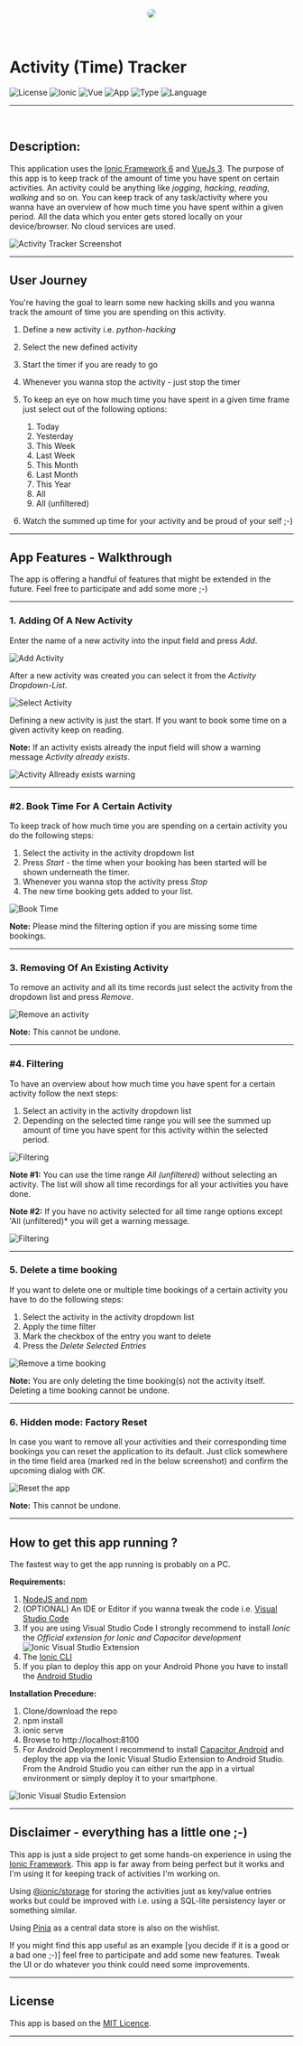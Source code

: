 <p align="center">
<img src="app-screenshots/icon.jpg"/ style="border-radius: 50%">
</p>
<br/>

# Activity (Time) Tracker

![License](https://img.shields.io/badge/License-MIT-blue)
![Ionic](https://img.shields.io/badge/Ionic-6-green)
![Vue](https://img.shields.io/badge/Vue-3-yellowgreen)
![App](https://img.shields.io/badge/App-Demo-important)
![Type](https://img.shields.io/badge/Productivity-Time%20Management-blueviolet)
![Language](https://img.shields.io/badge/Language-TypeScript-red)

---

<br/>

## Description:
This application uses the [Ionic Framework 6](https://ionicframework.com/) and [VueJs 3](https://vuejs.org/). The purpose of this app is to keep track of the amount of time you have spent on certain activities. An activity could be anything like *jogging*, *hacking*, *reading*, *walking* and so on. You can keep track of any task/activity where you wanna have an overview of how much time you have spent within a given period. All the data which you enter gets stored locally on your device/browser. No cloud services are used.

![Activity Tracker Screenshot](app-screenshots/Screenshot.jpg)

---

## User Journey

You're having the goal to learn some new hacking skills and you wanna track the amount of time you are spending on this activity.

1. Define a new activity i.e. *python-hacking*
2. Select the new defined activity
3. Start the timer if you are ready to go
4. Whenever you wanna stop the activity - just stop the timer
5. To keep an eye on how much time you have spent in a given time frame just select out of the following options:

    1. Today
    2. Yesterday
    3. This Week
    4. Last Week
    5. This Month
    6. Last Month
    7. This Year
    8. All
    9. All (unfiltered)
6. Watch the summed up time for your activity and be proud of your self ;-)

---

## App Features - Walkthrough

The app is offering a handful of features that might be extended in the future. Feel free to participate and add some more ;-)

---

### **1. Adding Of A New Activity**

Enter the name of a new activity into the input field and press *Add*. 

![Add Activity](app-screenshots/Add-new-activity.jpg)

After a new activity was created you can select it from the *Activity Dropdown-List*.

![Select Activity](app-screenshots/Add-new-activity-2.jpg)

Defining a new activity is just the start. If you want to book some time on a given activity keep on reading.

**Note:** If an activity exists already the input field will show a warning message *Activity already exists*.

![Activity Allready exists warning](app-screenshots/Add-new-activity-3.jpg)

---

### **#2. Book Time For A Certain Activity**

To keep track of how much time you are spending on a certain activity you do the following steps:
1. Select the activity in the activity dropdown list 
2. Press *Start* - the time when your booking has been started will be shown underneath the timer.
3. Whenever you wanna stop the activity press *Stop*
4. The new time booking gets added to your list. 

![Book Time](app-screenshots/Start-timer.jpg)

**Note:** Please mind the filtering option if you are missing some time bookings.

---

### **3. Removing Of An Existing Activity**
To remove an activity and all its time records just select the activity from the dropdown list and press *Remove*.

![Remove an activity](app-screenshots/Remove-activity.jpg)

**Note:** This cannot be undone.

---

### **#4. Filtering**

To have an overview about how much time you have spent for a certain activity follow the next steps:
1. Select an activity in the activity dropdown list 
2. Depending on the selected time range you will see the summed up amount of time you have spent for this activity within the selected period.

![Filtering](app-screenshots/Filtering.jpg)


**Note #1:** You can use the time range *All (unfiltered)* without selecting an activity. The list will show all time recordings for all your activities you have done. 

**Note #2:** If you have no activity selected for all time range options except 'All (unfiltered)* you will get a warning message.

![Filtering](app-screenshots/Filter-Warning-Dialog.jpg)

---

### **5. Delete a time booking**

If you want to delete one or multiple time bookings of a certain activity you have to do the following steps:

1. Select the activity in the activity dropdown list 
2. Apply the time filter
3. Mark the checkbox of  the entry you want to delete
4. Press the *Delete Selected Entries*

![Remove a time booking](app-screenshots/Remove-activity-from-list.jpg)

**Note:** You are only deleting the time booking(s) not the activity itself. Deleting a time booking cannot be undone.

---

### **6. Hidden mode: Factory Reset**
In case you want to remove all your activities and their corresponding time bookings you can reset the application to its default. Just click somewhere in the time field area (marked red in the below screenshot) and confirm the upcoming dialog with *OK*. 

![Reset the app](app-screenshots/Reset.jpg)

**Note:** This cannot be undone.

---

## How to get this app running ?
The fastest way to get the app running is probably on a PC. 

**Requirements:**
1. [NodeJS and npm](https://nodejs.org)
2. (OPTIONAL) An IDE or Editor if you wanna tweak the code i.e. [Visual Studio Code](https://code.visualstudio.com/)
3. If you are using Visual Studio Code I strongly recommend to install *Ionic* the *Official extension for Ionic and Capacitor development*   
![Ionic Visual Studio Extension](app-screenshots/VSCIonicExtension.jpg)
4. The [Ionic CLI](https://ionicframework.com/docs/intro/cli) 
5. If you plan to deploy this app on your Android Phone you have to install the [Android Studio](https://developer.android.com/studio)

**Installation Precedure:**
1. Clone/download the repo
2. npm install
3. ionic serve 
4. Browse to http://localhost:8100
5. For Android Deployment I recommend to install [Capacitor Android](https://capacitorjs.com/docs/android) and deploy the app via the Ionic Visual Studio Extension to Android Studio. From the Android Studio you can either run the app in a virtual environment or simply deploy it to your smartphone.

![Ionic Visual Studio Extension](app-screenshots/IonicExtension.jpg)

---

## Disclaimer - everything has a little one ;-)
This app is just a side project to get some hands-on experience in using the [Ionic Framework](https://ionicframework.com). This app is far away from being perfect but it works and I'm using it for keeping track of activities I'm working on. 

Using [@ionic/storage](https://github.com/ionic-team/ionic-storage) for storing the activities just as key/value entries works but could be improved with i.e. using a SQL-lite persistency layer or something similar.

Using [Pinia](https://pinia.vuejs.org/) as a central data store is also on the wishlist.

If you might find this app useful as an example [you decide if it is a good or a bad one ;-)] feel free to participate and add some new features. Tweak the UI or do whatever you think could need some improvements. 

---

## License
This app is based on the [MIT Licence](https://opensource.org/license/mit/).

---